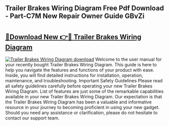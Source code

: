 ## Trailer Brakes Wiring Diagram Free Pdf Download - Part-C7M New Repair Owner Guide GBvZi

# <h2><a href="http://dfo2mpm.blite.top/?on=Trailer+Brakes+Wiring+Diagram">🔗Download New 👉🔴 Trailer Brakes Wiring Diagram</a></h2>

[![Trailer Brakes Wiring Diagram download](https://i.imgur.com/lujVjoI.png)](http://dfo2mpm.blite.top/?on=Trailer+Brakes+Wiring+Diagram)
Welcome to the user manual for your recently bought Trailer Brakes Wiring Diagram. This guide is here to help you navigate the features and functions of your product with ease. Inside, you will find detailed instructions for installation, operation, maintenance, and troubleshooting. Important Safety Guidelines Please read all safety guidelines carefully before operating your new Trailer Brakes Wiring Diagram. List of features are just some of the remarkable capabilities available in your new Trailer Brakes Wiring Diagram. Our expectation is that the Trailer Brakes Wiring Diagram has been a valuable and informative resource in your journey to becoming proficient in using your new gadget. Should you need any assistance or clarification, please do not hesitate to contact our support team.
